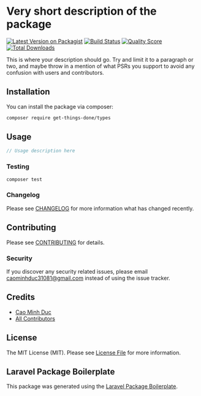 # Very short description of the package

[![Latest Version on Packagist](https://img.shields.io/packagist/v/get-things-done/types.svg?style=flat-square)](https://packagist.org/packages/get-things-done/types)
[![Build Status](https://img.shields.io/travis/get-things-done/types/master.svg?style=flat-square)](https://travis-ci.org/get-things-done/types)
[![Quality Score](https://img.shields.io/scrutinizer/g/get-things-done/types.svg?style=flat-square)](https://scrutinizer-ci.com/g/get-things-done/types)
[![Total Downloads](https://img.shields.io/packagist/dt/get-things-done/types.svg?style=flat-square)](https://packagist.org/packages/get-things-done/types)

This is where your description should go. Try and limit it to a paragraph or two, and maybe throw in a mention of what PSRs you support to avoid any confusion with users and contributors.

## Installation

You can install the package via composer:

```bash
composer require get-things-done/types
```

## Usage

``` php
// Usage description here
```

### Testing

``` bash
composer test
```

### Changelog

Please see [CHANGELOG](CHANGELOG.md) for more information what has changed recently.

## Contributing

Please see [CONTRIBUTING](CONTRIBUTING.md) for details.

### Security

If you discover any security related issues, please email caominhduc31081@gmail.com instead of using the issue tracker.

## Credits

- [Cao Minh Duc](https://github.com/get-things-done)
- [All Contributors](../../contributors)

## License

The MIT License (MIT). Please see [License File](LICENSE.md) for more information.

## Laravel Package Boilerplate

This package was generated using the [Laravel Package Boilerplate](https://laravelpackageboilerplate.com).